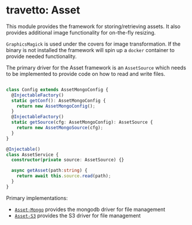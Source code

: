 travetto: Asset
===

This module provides the framework for storing/retrieving assets. It also provides additional image functionality for on-the-fly resizing. 

`GraphicsMagick` is used under the covers for image transformation.  If the binary is not installed the framework will spin up a `docker` container to provide needed functionality.

The primary driver for the Asset framework is an `AssetSource` which needs to be implemented 
to provide code on how to read and write files.  

```typescript

class Config extends AssetMongoConfig {
  @InjectableFactory()
  static getConf(): AssetMongoConfig {
    return new AssetMongoConfig();
  }
  @InjectableFactory()
  static getSource(cfg: AssetMongoConfig): AssetSource {
    return new AssetMongoSource(cfg);
  }
}

@Injectable()
class AssetService {
  constructor(private source: AssetSource) {}

  async getAsset(path:string) {
    return await this.source.read(path);
  }
}
```

Primary implementations:

- [`Asset-Mongo`](https://github.com/travetto/asset-mongo#readme) provides the mongodb driver for file management
- [`Asset-S3`](https://github.com/travetto/asset-s3#readme) provides the S3 driver for file management
